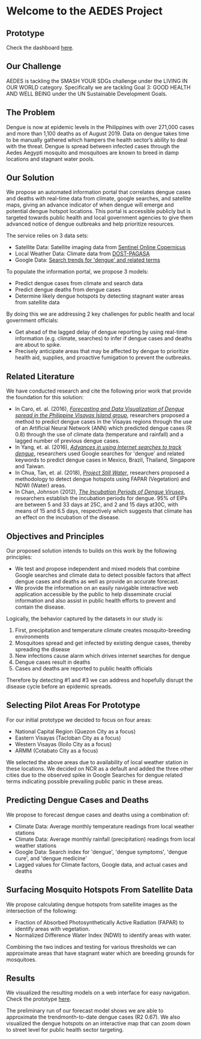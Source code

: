 # Welcome to the AEDES Project

## Prototype

Check the dashboard [here](http://aedesproject.org). 

## Our Challenge

AEDES is tackling the SMASH YOUR SDGs challenge under the LIVING IN OUR WORLD category. Specifically we are tackling Goal 3: GOOD HEALTH AND WELL BEING under the UN Sustainable Development Goals.

## The Problem

Dengue is now at epidemic levels in the Philippines with over 271,000 cases and more than 1,100 deaths as of August 2019. Data on dengue takes time to be manually gathered which hampers the health sector’s ability to deal with the threat. Dengue is spread between infected cases through the Aedes Aegypti mosquito and mosquitoes are known to breed in damp locations and stagnant water pools.

## Our Solution

We propose an automated information portal that correlates dengue cases and deaths with real-time data from climate, google searches, and satellite maps, giving an advance indicator of when dengue will emerge and potential dengue hotspot locations. This portal is accessible publicly but is targeted towards public health and local government agencies to give them advanced notice of dengue outbreaks and help prioritize resources.

The service relies on 3 data sets:
* Satellite Data: Satellite imaging data from [Sentinel Online Copernicus](https://sentinel.esa.int/web/sentinel/sentinel-data-access)
* Local Weather Data: Climate data from [DOST-PAGASA](http://bagong.pagasa.dost.gov.ph/climate/climatological-normals)
* Google Data: [Search trends for 'dengue' and related terms](https://trends.google.com/trends/explore?date=today%205-y&geo=PH&q=dengue)

To populate the information portal, we propose 3 models:
* Predict dengue cases from climate and search data
* Predict dengue deaths from dengue cases
* Determine likely dengue hotspots by detecting stagnant water areas from satellite data

By doing this we are addressing 2 key challenges for public health and local government officials:
* Get ahead of the lagged delay of dengue reporting by using real-time information (e.g. climate, searches) to infer if dengue cases and deaths are about to spike.
* Precisely anticipate areas that may be affected by dengue to prioritize health aid, supplies, and proactive fumigation to prevent the outbreaks.

## Related Literature

We have conducted research and cite the following prior work that provide the foundation for this solution:
* In Caro, et. al. (2016), *[Forecasting and Data Visualization of Dengue spread in the Philippine Visayas Island group](https://github.com/aedesproject/nasa_hack/blob/master/literature/07785420%20-%20Forecasting%20and%20Data%20Visualization%20of%20Dengue%20Spread%20in%20PH%20Visayas.pdf)*, researchers proposed a method to predict dengue cases in the Visayas regions through the use of an Artificial Neural Network (ANN) which predicted dengue cases (R 0.8) through the use of climate data (temperature and rainfall) and a lagged number of previous dengue cases.
* In Yang, et. al. (2016), *[Advances in using Internet searches to track dengue](https://github.com/aedesproject/nasa_hack/blob/master/literature/Advances_in_using_Internet_searches_to_track_dengu.pdf)*, researchers used Google searches for 'dengue' and related keywords to predict dengue cases in Mexico, Brazil, Thailand, Singapore and Taiwan.
* In Chua, Tan, et. al. (2018), *[Project Still Water](https://github.com/aedesproject/nasa_hack/blob/master/literature/Stagnant%20Water%20Maps%20from%20Satellite%20Infrared%20Data.pdf)*, researchers proposed a methodology to detect dengue hotspots using FAPAR (Vegetation) and NDWI (Water) areas.
* In Chan, Johnson (2012), *[The Incubation Periods of Dengue Viruses](https://github.com/aedesproject/nasa_hack/blob/master/literature/Incubation-Dengue-pone.0050972.pdf)*, researchers establish the incubation periods for dengue. 95% of EIPs are between 5 and 33 days at 25C, and 2 and 15 days at30C, with means of 15 and 6.5 days, respectively which suggests that climate has an effect on the incubation of the disease.

## Objectives and Principles

Our proposed solution intends to builds on this work by the following principles:
* We test and propose independent and mixed models that combine Google searches and climate data to detect possible factors that affect dengue cases and deaths as well as provide an accurate forecast.
* We provide the information on an easily navigable interactive web application accessible by the public to help disseminate crucial information and also assist in public health efforts to prevent and contain the disease.

Logically, the behavior captured by the datasets in our study is:
1. First, precipitation and temperature climate creates mosquito-breeding environments
2. Mosquitoes spread and get infected by existing dengue cases, thereby spreading the disease
3. New infections cause alarm which drives internet searches for dengue
4. Dengue cases result in deaths
5. Cases and deaths are reported to public health officials

Therefore by detecting #1 and #3 we can address and hopefully disrupt the disease cycle before an epidemic spreads.

## Selecting Pilot Areas For Prototype

For our initial prototype we decided to focus on four areas:

* National Capital Region (Quezon City as a focus)
* Eastern Visayas (Tacloban City as a focus)
* Western Visayas (Iloilo City as a focus)
* ARMM (Cotabato City as a focus)

We selected the above areas due to availability of local weather station in these locations. We decided on NCR as a default and added the three other cities due to the observed spike in Google Searches for dengue related terms indicating possible prevailing public panic in these areas.

## Predicting Dengue Cases and Deaths

We propose to forecast dengue cases and deaths using a combination of:

* Climate Data: Average monthly temperature readings from local weather stations
* Climate Data: Average monthly rainfall (precipitation) readings from local weather stations
* Google Data: Search index for 'dengue', 'dengue symptoms', 'dengue cure', and 'dengue medicine'
* Lagged values for Climate factors, Google data, and actual cases and deaths

## Surfacing Mosquito Hotspots From Satellite Data

We propose calculating dengue hotspots from satellite images as the intersection of the following:

* Fraction of Absorbed Photosynthetically Active Radiation (FAPAR) to identify areas with vegetation.
* Normalized Difference Water Index (NDWI) to identify areas with water.

Combining the two indices and testing for various thresholds we can approximate areas that have stagnant water which are breeding grounds for mosquitoes.

## Results

We visualized the resulting models on a web interface for easy navigation. Check the prototype [here](http://aedesproject.org).

The preliminary run of our forecast model shows we are able to approximate the trendmonth-to-date dengue cases (R2 0.67). We also visualized the dengue hotspots on an interactive map that can zoom down to street level for public health sector targeting.
